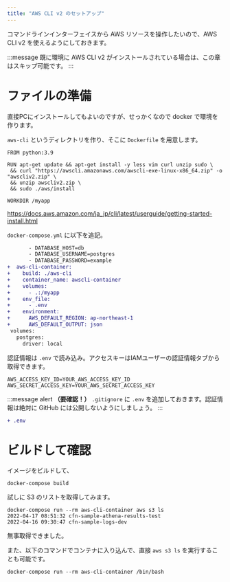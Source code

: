 ```yaml
---
title: "AWS CLI v2 のセットアップ"
---
```


コマンドラインインターフェイスから AWS リソースを操作したいので、AWS CLI v2 を使えるようにしておきます。

:::message
既に環境に AWS CLI v2 がインストールされている場合は、この章はスキップ可能です。
:::

# ファイルの準備

直接PCにインストールしてもよいのですが、せっかくなので docker で環境を作ります。

`aws-cli` というディレクトリを作り、そこに `Dockerfile` を用意します。

~~~Dockerfile:aws-cli/Dockerfile
FROM python:3.9

RUN apt-get update && apt-get install -y less vim curl unzip sudo \
 && curl "https://awscli.amazonaws.com/awscli-exe-linux-x86_64.zip" -o "awscliv2.zip" \
 && unzip awscliv2.zip \
 && sudo ./aws/install

WORKDIR /myapp
~~~

https://docs.aws.amazon.com/ja_jp/cli/latest/userguide/getting-started-install.html

`docker-compose.yml` に以下を追記。

~~~diff yml:docker-compose.yml
       - DATABASE_HOST=db
       - DATABASE_USERNAME=postgres
       - DATABASE_PASSWORD=example
+  aws-cli-container:
+    build: ./aws-cli
+    container_name: awscli-container
+    volumes:
+      - .:/myapp
+    env_file:
+      - .env
+    environment:
+      AWS_DEFAULT_REGION: ap-northeast-1
+      AWS_DEFAULT_OUTPUT: json
 volumes:
   postgres:
     driver: local 
~~~

認証情報は `.env` で読み込み。アクセスキーはIAMユーザーの認証情報タブから取得できます。

~~~text:.env
AWS_ACCESS_KEY_ID=YOUR_AWS_ACCESS_KEY_ID
AWS_SECRET_ACCESS_KEY=YOUR_AWS_SECRET_ACCESS_KEY
~~~



:::message alert
**（要確認！）** `.gitignore` に `.env` を追加しておきます。認証情報は絶対に GitHub には公開しないようにしましょう。
:::

~~~diff gitignore:.gitignore
+ .env 
~~~

# ビルドして確認

イメージをビルドして、

~~~
docker-compose build 
~~~

試しに S3 のリストを取得してみます。

~~~
docker-compose run --rm aws-cli-container aws s3 ls
2022-04-17 08:51:32 cfn-sample-athena-results-test
2022-04-16 09:30:47 cfn-sample-logs-dev
~~~

無事取得できました。

また、以下のコマンドでコンテナに入り込んで、直接 `aws s3 ls` を実行することも可能です。
~~~
docker-compose run --rm aws-cli-container /bin/bash
~~~